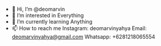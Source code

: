 - 👋 Hi, I’m @deomarvin
- 👀 I’m interested in Everything
- 🌱 I’m currently learning Anything
- 📫 How to reach me 
Instagram: deomarvinyahya
Email: deomarvinyahya@gmail.com
Whatsapp: +6281218065554
